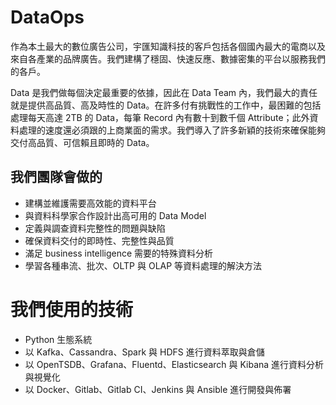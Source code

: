 # DataOps

作為本土最大的數位廣告公司，宇匯知識科技的客戶包括各個國內最大的電商以及來自各產業的品牌廣告。我們建構了穩固、快速反應、數據密集的平台以服務我們的各戶。

Data 是我們做每個決定最重要的依據，因此在 Data Team 內，我們最大的責任就是提供高品質、高及時性的 Data。在許多付有挑戰性的工作中，最困難的包括處理每天高達 2TB 的 Data，每筆 Record 內有數十到數千個 Attribute；此外資料處理的速度還必須跟的上商業面的需求。我們導入了許多新穎的技術來確保能夠交付高品質、可信賴且即時的 Data。


## 我們團隊會做的

- 建構並維護需要高效能的資料平台
- 與資料科學家合作設計出高可用的 Data Model
- 定義與調查資料完整性的問題與缺陷
- 確保資料交付的即時性、完整性與品質
- 滿足 business intelligence 需要的特殊資料分析
- 學習各種串流、批次、OLTP 與 OLAP 等資料處理的解決方法

# 我們使用的技術

- Python 生態系統
- 以 Kafka、Cassandra、Spark 與 HDFS 進行資料萃取與倉儲
- 以 OpenTSDB、Grafana、Fluentd、Elasticsearch 與 Kibana 進行資料分析與視覺化
- 以 Docker、Gitlab、Gitlab CI、Jenkins 與 Ansible 進行開發與佈署
